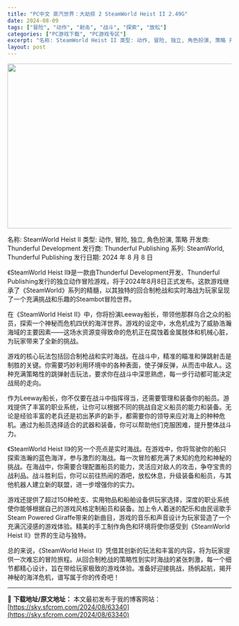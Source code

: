 ```yaml
---
title: "PC中文 蒸汽世界：大劫掠 2 SteamWorld Heist II 2.49G"
date: 2024-08-09
tags: ["冒险", "动作", "射击", "战斗", "探索", "放松"]
categories: ["PC游戏下载", "PC游戏专区"]
excerpt: "名称: SteamWorld Heist II 类型: 动作, 冒险, 独立, 角色扮演, 策略 开发商: Thunderful Development 发行商: Thunderful Publishing 系列: SteamWorld, Thunderful Publishing 发行日期: 20&hellip;"
layout: post
---
```


<img class="aligncenter size-full wp-image-63341" src="https://sky.sfcrom.com/wp-content/uploads/2024/08/2024080907370015.webp" alt="" width="660" height="370" />

名称: SteamWorld Heist II
类型: 动作, 冒险, 独立, 角色扮演, 策略
开发商: Thunderful Development
发行商: Thunderful Publishing
系列: SteamWorld, Thunderful Publishing
发行日期: 2024 年 8 月 8 日

《SteamWorld Heist II》是一款由Thunderful Development开发、Thunderful Publishing发行的独立动作冒险游戏，将于2024年8月8日正式发布。这款游戏继承了《SteamWorld》系列的精髓，以其独特的回合制枪战和实时海战为玩家呈现了一个充满挑战和乐趣的Steambot冒险世界。

在《SteamWorld Heist II》中，你将扮演Leeway船长，带领他那群乌合之众的船员，探索一个神秘而危机四伏的海洋世界。游戏的设定中，水危机成为了威胁浩瀚海域的主要因素——这场水资源变得致命的危机正在腐蚀着金属肢体和机械心脏，为玩家带来了全新的挑战。

游戏的核心玩法包括回合制枪战和实时海战。在战斗中，精准的瞄准和弹跳射击是制胜的关键。你需要巧妙利用环境中的各种表面，使子弹反弹，从而击中敌人。这种充满策略性的跳弹射击玩法，要求你在战斗中深思熟虑，每一步行动都可能决定战局的走向。

作为Leeway船长，你不仅要在战斗中指挥得当，还需要管理和装备你的船员。游戏提供了丰富的职业系统，让你可以根据不同的挑战自定义船员的能力和装备。无论是经验丰富的老兵还是初出茅庐的新手，都需要你的领导来应对海上的种种危机。通过为船员选择适合的武器和装备，你可以帮助他们克服困难，提升整体战斗力。

《SteamWorld Heist II》的另一个亮点是实时海战。在游戏中，你将驾驶你的船只探索浩瀚的蓝色海洋，参与激烈的海战。每一次冒险都充满了未知的危险和神秘的挑战。在海战中，你需要合理配置船员的能力，灵活应对敌人的攻击，争夺宝贵的战利品。战斗胜利后，你可以前往热闹的酒吧，放松休息，升级装备和船员，与其他机器人建立新的联盟，进一步增强你的实力。

游戏还提供了超过150种枪支、实用物品和船舶设备供玩家选择，深度的职业系统使你能够根据自己的游戏风格定制船员和装备。加上令人着迷的配乐和由民谣歌手Steam Powered Giraffe带来的新曲目，游戏的音乐和声音设计为玩家营造了一个充满沉浸感的游戏体验。精美的手工制作角色和环境将使你感受到《SteamWorld Heist II》世界的生动与独特。

总的来说，《SteamWorld Heist II》凭借其创新的玩法和丰富的内容，将为玩家提供一次难忘的冒险旅程。从回合制枪战的策略性到实时海战的紧张刺激，每一个细节都精心设计，旨在带给玩家极致的游戏体验。准备好迎接挑战，扬帆起航，揭开神秘的海洋危机，谱写属于你的传奇吧！

---
📖 **下载地址/原文地址：** 本文最初发布于我的博客网站：[https://sky.sfcrom.com/2024/08/63340](https://sky.sfcrom.com/2024/08/63340)
